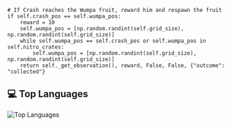 	# If Crash reaches the Wumpa fruit, reward him and respawn the fruit
	if self.crash_pos == self.wumpa_pos:
		reward = 10
		self.wumpa_pos = [np.random.randint(self.grid_size), np.random.randint(self.grid_size)]
		while self.wumpa_pos == self.crash_pos or self.wumpa_pos in self.nitro_crates:
			self.wumpa_pos = [np.random.randint(self.grid_size), np.random.randint(self.grid_size)]
		return self._get_observation(), reward, False, False, {"outcome": "collected"}

## 💻 Top Languages
</div>

![Top Languages](https://github-readme-stats.vercel.app/api/top-langs/?username=nglguarino&layout=compact&theme=radical)
